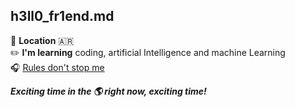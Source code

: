 ## h3ll0_fr1end.md

:round_pushpin: **Location** 🇦🇷 <br/>
:pencil2: **I'm learning** coding, artificial Intelligence and machine Learning<br/>
:headphones: [Rules don't stop me][1]

***Exciting time in the :earth_americas: right now, exciting time!***

[1]: https://www.youtube.com/watch?v=cYupXPf9NZ4


